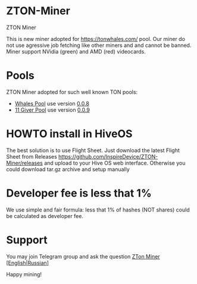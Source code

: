 # ZTON-Miner
ZTON Miner

This is new miner adopted for https://tonwhales.com/ pool. Our miner do not use agressive job fetching like other miners and and cannot be banned. 
Miner support NVidia (green) and AMD (red) videocards.

# Pools
ZTON Miner adopted for such well known TON pools:
- [Whales Pool](https://tonwhales.com/mining) use version [0.0.8](https://github.com/InspireDevice/ZTON-Miner/releases/tag/0.0.8)
- [11 Giver Pool](https://11giver.com/) use version [0.0.9](https://github.com/InspireDevice/ZTON-Miner/releases/tag/0.0.9)


# HOWTO install in HiveOS
The best solution is to use Flight Sheet. Just download the latest Flight Sheet from Releases https://github.com/InspireDevice/ZTON-Miner/releases and upload to your Hive OS web interface. 
Otherwise you could download tar.gz archive and setup manually

# Developer fee is less that 1%
We use simple and fair formula: less that 1% of hashes (NOT shares) could be calculated as developer fee.

# Support
You may join Telegram group and ask the question [ZTon Miner [English|Russian]](https://t.me/+FK7zwGYZ7CJmMmIy)

Happy mining!
